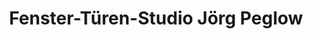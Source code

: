---
title: "Fenster-Türen-Studio Jörg Peglow"
url: /lampertheim/fenster-tueren-studio-joerg-peglow/
shop: Baustoffe
---